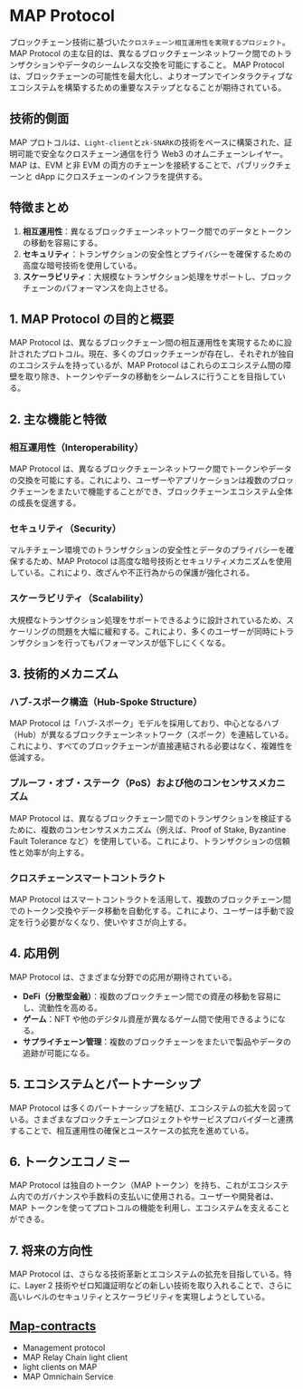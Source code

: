 # MAP Protocol

ブロックチェーン技術に基づいた`クロスチェーン相互運用性を実現するプロジェクト`。MAP Protocol の主な目的は、異なるブロックチェーンネットワーク間でのトランザクションやデータのシームレスな交換を可能にすること。
MAP Protocol は、ブロックチェーンの可能性を最大化し、よりオープンでインタラクティブなエコシステムを構築するための重要なステップとなることが期待されている。

## 技術的側面

MAP プロトコルは、`Light-client`と`zk-SNARK`の技術をベースに構築された、証明可能で安全なクロスチェーン通信を行う Web3 のオムニチェーンレイヤー。
MAP は、EVM と非 EVM の両方のチェーンを接続することで、パブリックチェーンと dApp にクロスチェーンのインフラを提供する。

## 特徴まとめ

1. **相互運用性**：異なるブロックチェーンネットワーク間でのデータとトークンの移動を容易にする。
2. **セキュリティ**：トランザクションの安全性とプライバシーを確保するための高度な暗号技術を使用している。
3. **スケーラビリティ**：大規模なトランザクション処理をサポートし、ブロックチェーンのパフォーマンスを向上させる。

## 1. MAP Protocol の目的と概要

MAP Protocol は、異なるブロックチェーン間の相互運用性を実現するために設計されたプロトコル。現在、多くのブロックチェーンが存在し、それぞれが独自のエコシステムを持っているが、MAP Protocol はこれらのエコシステム間の障壁を取り除き、トークンやデータの移動をシームレスに行うことを目指している。

## 2. 主な機能と特徴

### 相互運用性（Interoperability）

MAP Protocol は、異なるブロックチェーンネットワーク間でトークンやデータの交換を可能にする。これにより、ユーザーやアプリケーションは複数のブロックチェーンをまたいで機能することができ、ブロックチェーンエコシステム全体の成長を促進する。

### セキュリティ（Security）

マルチチェーン環境でのトランザクションの安全性とデータのプライバシーを確保するため、MAP Protocol は高度な暗号技術とセキュリティメカニズムを使用している。これにより、改ざんや不正行為からの保護が強化される。

### スケーラビリティ（Scalability）

大規模なトランザクション処理をサポートできるように設計されているため、スケーリングの問題を大幅に緩和する。これにより、多くのユーザーが同時にトランザクションを行ってもパフォーマンスが低下しにくくなる。

## 3. 技術的メカニズム

### ハブ-スポーク構造（Hub-Spoke Structure）

MAP Protocol は「ハブ-スポーク」モデルを採用しており、中心となるハブ（Hub）が異なるブロックチェーンネットワーク（スポーク）を連結している。これにより、すべてのブロックチェーンが直接連結される必要はなく、複雑性を低減する。

### プルーフ・オブ・ステーク（PoS）および他のコンセンサスメカニズム

MAP Protocol は、異なるブロックチェーン間でのトランザクションを検証するために、複数のコンセンサスメカニズム（例えば、Proof of Stake, Byzantine Fault Tolerance など）を使用している。これにより、トランザクションの信頼性と効率が向上する。

### クロスチェーンスマートコントラクト

MAP Protocol はスマートコントラクトを活用して、複数のブロックチェーン間でのトークン交換やデータ移動を自動化する。これにより、ユーザーは手動で設定を行う必要がなくなり、使いやすさが向上する。

## 4. 応用例

MAP Protocol は、さまざまな分野での応用が期待されている。

- **DeFi（分散型金融）**：複数のブロックチェーン間での資産の移動を容易にし、流動性を高める。
- **ゲーム**：NFT や他のデジタル資産が異なるゲーム間で使用できるようになる。
- **サプライチェーン管理**：複数のブロックチェーンをまたいで製品やデータの追跡が可能になる。

## 5. エコシステムとパートナーシップ

MAP Protocol は多くのパートナーシップを結び、エコシステムの拡大を図っている。さまざまなブロックチェーンプロジェクトやサービスプロバイダーと連携することで、相互運用性の確保とユースケースの拡充を進めている。

## 6. トークンエコノミー

MAP Protocol は独自のトークン（MAP トークン）を持ち、これがエコシステム内でのガバナンスや手数料の支払いに使用される。ユーザーや開発者は、MAP トークンを使ってプロトコルの機能を利用し、エコシステムを支えることができる。

## 7. 将来の方向性

MAP Protocol は、さらなる技術革新とエコシステムの拡充を目指している。特に、Layer 2 技術やゼロ知識証明などの新しい技術を取り入れることで、さらに高いレベルのセキュリティとスケーラビリティを実現しようとしている。

## [Map-contracts](https://github.com/mapprotocol/map-contracts)

- Management protocol
- MAP Relay Chain light client
- light clients on MAP
- MAP Omnichain Service
